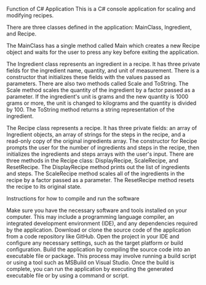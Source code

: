 Function of C# Application
This is a C# console application for scaling and modifying recipes.

There are three classes defined in the application: MainClass, Ingredient, and Recipe.

The MainClass has a single method called Main which creates a new Recipe object and waits for the user to press any key before exiting the application.

The Ingredient class represents an ingredient in a recipe. It has three private fields for the ingredient name, quantity, and unit of measurement. There is a constructor that initializes these fields with the values passed as parameters. There are also two methods called Scale and ToString. The Scale method scales the quantity of the ingredient by a factor passed as a parameter. If the ingredient's unit is grams and the new quantity is 1000 grams or more, the unit is changed to kilograms and the quantity is divided by 100. The ToString method returns a string representation of the ingredient.

The Recipe class represents a recipe. It has three private fields: an array of Ingredient objects, an array of strings for the steps in the recipe, and a read-only copy of the original ingredients array. The constructor for Recipe prompts the user for the number of ingredients and steps in the recipe, then initializes the ingredients and steps arrays with the user's input. There are three methods in the Recipe class: DisplayRecipe, ScaleRecipe, and ResetRecipe. The DisplayRecipe method prints out the list of ingredients and steps. The ScaleRecipe method scales all of the ingredients in the recipe by a factor passed as a parameter. The ResetRecipe method resets the recipe to its original state.


Instructions for how to compile and run the software

Make sure you have the necessary software and tools installed on your computer. This may include a programming language compiler, an integrated development environment (IDE), and any dependencies required by the application.
Download or clone the source code of the application from a code repository like GitHub.
Open the project in your IDE and configure any necessary settings, such as the target platform or build configuration.
Build the application by compiling the source code into an executable file or package. This process may involve running a build script or using a tool such as MSBuild on Visual Studio.
Once the build is complete, you can run the application by executing the generated executable file or by using a command or script.
